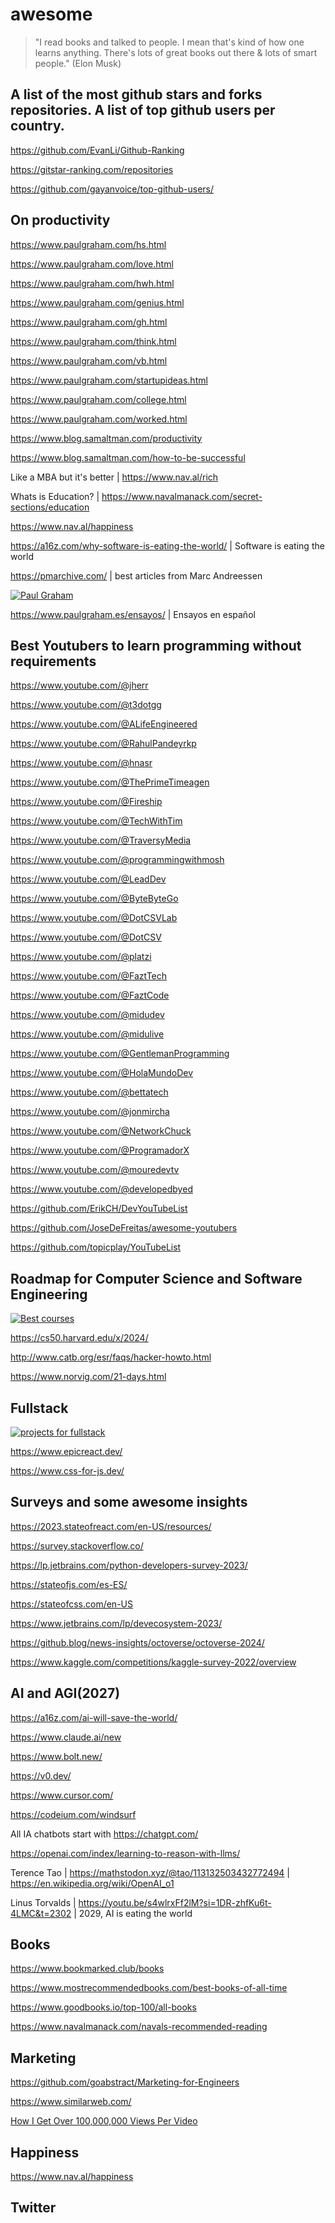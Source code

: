 # awesome
> "I read books and talked to people. I mean that's kind of how one learns anything. There's lots of great books out there & lots of smart people." (Elon Musk)
 
## A list of the most github stars and forks repositories. A list of top github users per country.

https://github.com/EvanLi/Github-Ranking

https://gitstar-ranking.com/repositories

https://github.com/gayanvoice/top-github-users/

## On productivity

https://www.paulgraham.com/hs.html

https://www.paulgraham.com/love.html

https://www.paulgraham.com/hwh.html

https://www.paulgraham.com/genius.html

https://www.paulgraham.com/gh.html

https://www.paulgraham.com/think.html

https://www.paulgraham.com/vb.html

https://www.paulgraham.com/startupideas.html

https://www.paulgraham.com/college.html

https://www.paulgraham.com/worked.html

https://www.blog.samaltman.com/productivity

https://www.blog.samaltman.com/how-to-be-successful

Like a MBA but it's better | https://www.nav.al/rich

Whats is Education? | https://www.navalmanack.com/secret-sections/education

https://www.nav.al/happiness

https://a16z.com/why-software-is-eating-the-world/ | Software is eating the world

https://pmarchive.com/ | best articles from Marc Andreessen

[![Paul Graham](https://pbs.twimg.com/media/E1vS9WwWUAEYYaR?format=jpg&name=medium)](https://www.paulgraham.com/articles.html)

https://www.paulgraham.es/ensayos/ | Ensayos en español

## Best Youtubers to learn programming without requirements

https://www.youtube.com/@jherr

https://www.youtube.com/@t3dotgg

https://www.youtube.com/@ALifeEngineered

https://www.youtube.com/@RahulPandeyrkp

https://www.youtube.com/@hnasr

https://www.youtube.com/@ThePrimeTimeagen

https://www.youtube.com/@Fireship

https://www.youtube.com/@TechWithTim

https://www.youtube.com/@TraversyMedia

https://www.youtube.com/@programmingwithmosh

https://www.youtube.com/@LeadDev

https://www.youtube.com/@ByteByteGo

https://www.youtube.com/@DotCSVLab

https://www.youtube.com/@DotCSV

https://www.youtube.com/@platzi

https://www.youtube.com/@FaztTech

https://www.youtube.com/@FaztCode

https://www.youtube.com/@midudev

https://www.youtube.com/@midulive

https://www.youtube.com/@GentlemanProgramming

https://www.youtube.com/@HolaMundoDev

https://www.youtube.com/@bettatech

https://www.youtube.com/@jonmircha

https://www.youtube.com/@NetworkChuck

https://www.youtube.com/@ProgramadorX

https://www.youtube.com/@mouredevtv

https://www.youtube.com/@developedbyed

https://github.com/ErikCH/DevYouTubeList

https://github.com/JoseDeFreitas/awesome-youtubers

https://github.com/topicplay/YouTubeList

## Roadmap for Computer Science and Software Engineering
[![Best courses](https://i.ytimg.com/vi/dqlO6_5rZSQ/hq720.jpg)](https://www.youtube.com/watch?v=dqlO6_5rZSQ)

https://cs50.harvard.edu/x/2024/

http://www.catb.org/esr/faqs/hacker-howto.html

https://www.norvig.com/21-days.html

## Fullstack

[![projects for fullstack](http://img.youtube.com/vi/Osy0yuxuEOw/0.jpg)](https://www.youtube.com/watch?v=Osy0yuxuEOw)

https://www.epicreact.dev/

https://www.css-for-js.dev/

## Surveys and some awesome insights

https://2023.stateofreact.com/en-US/resources/

https://survey.stackoverflow.co/

https://lp.jetbrains.com/python-developers-survey-2023/

https://stateofjs.com/es-ES/

https://stateofcss.com/en-US

https://www.jetbrains.com/lp/devecosystem-2023/

https://github.blog/news-insights/octoverse/octoverse-2024/

https://www.kaggle.com/competitions/kaggle-survey-2022/overview

## AI and AGI(2027)

https://a16z.com/ai-will-save-the-world/

https://www.claude.ai/new

https://www.bolt.new/

https://v0.dev/

https://www.cursor.com/

https://codeium.com/windsurf

All IA chatbots start with https://chatgpt.com/

https://openai.com/index/learning-to-reason-with-llms/

Terence Tao | https://mathstodon.xyz/@tao/113132503432772494 | https://en.wikipedia.org/wiki/OpenAI_o1

Linus Torvalds | https://youtu.be/s4wlrxFf2lM?si=1DR-zhfKu6t-4LMC&t=2302 | 2029, AI is eating the world 

## Books

https://www.bookmarked.club/books

https://www.mostrecommendedbooks.com/best-books-of-all-time

https://www.goodbooks.io/top-100/all-books

https://www.navalmanack.com/navals-recommended-reading

## Marketing

https://github.com/goabstract/Marketing-for-Engineers

https://www.similarweb.com/

[How I Get Over 100,000,000 Views Per Video](https://www.youtube.com/watch?v=T7M3PpjBZzw)

## Happiness

https://www.nav.al/happiness


## Twitter
